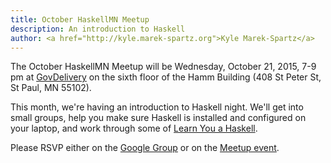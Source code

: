 ```yaml
---
title: October HaskellMN Meetup
description: An introduction to Haskell
author: <a href="http://kyle.marek-spartz.org">Kyle Marek-Spartz</a>
---
```


The October HaskellMN Meetup will be Wednesday, October 21,
2015, 7-9 pm at [GovDelivery](https://www.govdelivery.com/) on the
sixth floor of the Hamm Building (408 St Peter St, St Paul, MN 55102).

This month, we're having an introduction to Haskell night. We'll get into small
groups, help you make sure Haskell is installed and configured on your laptop,
and work through some of [Learn You a Haskell](http://learnyouahaskell.com/).

Please RSVP either on the
[Google Group](https://groups.google.com/forum/#!forum/haskellmn)
or on the
[Meetup event](https://www.meetup.com/HaskellMN/events/221323289/).
